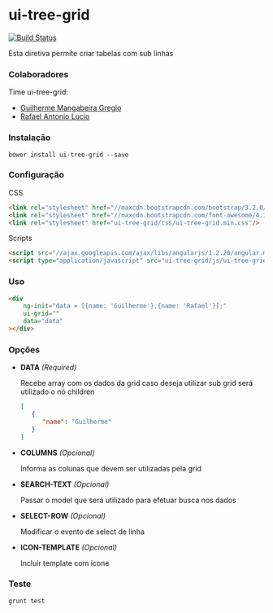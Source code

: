 ui-tree-grid
============

[![Build Status](https://travis-ci.org/3gweb/ui-tree-grid.svg?branch=master)](https://travis-ci.org/3gweb/ui-tree-grid)

Esta diretiva permite criar tabelas com sub linhas

### Colaboradores

Time ui-tree-grid:
* [Guilherme Mangabeira Gregio](http://github.com/guilhermegregio)
* [Rafael Antonio Lucio](https://github.com/rafaellucio)

### Instalação

```shell
bower install ui-tree-grid --save
```

### Configuração

CSS
```html
<link rel="stylesheet" href="//maxcdn.bootstrapcdn.com/bootstrap/3.2.0/css/bootstrap.min.css"/>
<link rel="stylesheet" href="//maxcdn.bootstrapcdn.com/font-awesome/4.1.0/css/font-awesome.min.css"/>
<link rel="stylesheet" href="ui-tree-grid/css/ui-tree-grid.min.css"/>
```
   
Scripts
```html
<script src="//ajax.googleapis.com/ajax/libs/angularjs/1.2.20/angular.min.js"></script>
<script type="application/javascript" src="ui-tree-grid/js/ui-tree-grid.min.js"></script>
```

### Uso

```html
<div
    ng-init="data = [{name: 'Guilherme'},{name: 'Rafael'}];"
    ui-grid=""
    data="data"
></div>
```

### Opções


- **DATA** *(Required)*
   
   Recebe array com os dados da grid caso deseja utilizar sub grid será utilizado o nó children
   
   ```json 
   [
      {
         "name": "Guilherme"
      }
   ]
   ```

- **COLUMNS** *(Opcional)*
   
   Informa as colunas que devem ser utilizadas pela grid

- **SEARCH-TEXT** *(Opcional)*
   
   Passar o model que será utilizado para efetuar busca nos dados

- **SELECT-ROW** *(Opcional)*
   
   Modificar o evento de select de linha

- **ICON-TEMPLATE** *(Opcional)*
   
   Incluir template com icone

### Teste

```shell
grunt test
```